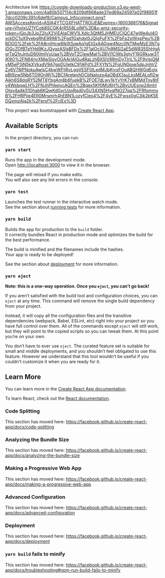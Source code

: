 Architecture link 
https://coggle-downloads-production.s3.eu-west-1.amazonaws.com/4a80b507114c8209df868ade37ed69a24597a02f98951f7dcc0209c391c6def8/Campus_Infoconnect.png?AWSAccessKeyId=ASIA4YTCGXFHATTROIJE&Expires=1600388176&Signature=VhxlxUZ1YCob8SCGK4rR558LoIM%3D&x-amz-security-token=IQoJb3JpZ2luX2VjEAIaCWV1LXdlc3QtMSJHMEUCIQC47wWe4ul4OxckDC1uX9yebgRhE9998%2Fgd1GahdxI0JQIgFuFX%2FbFa2slWxpPeu%2BBDGG%2Fek%2FA8rnlHcw8IklXSqeAq1gEIGxAAGgw4Nzc0NTMwMzE3NTgiDGcZOfBTpYHd9KzJQyqzASIsBFDx%2F1alOcXU7n9MSl2aE5dW835ShHgAgrTaQ1nJnIuD60jlmIVuUaa%2BVoTZCIewMat%2BVl1ClWs3gtyY19GRkuw3TiK9O%2FN84nvXMwSjsyOGAArlAlGu4RaLzhBXSlV8RmDyTIriL%2F9yIsiQMvM5eP3jN5kXVkxdV9A7gpDUletkC91APd%2FXYN%2FqUN0pxe5dpJnhVZZv6V78lPNokuAwlsC4kwWFljRvLggVESF0ILedMJbKjvsFOuABQHWGdEolxpBt9zw5Nb6TD9OnWj%2BCfAretevhDCbNaIozp4aOBdX3suLksMEALpfl2wAjkh6S8dgRY52MT8YbgAm8b6fuekB%2FOE7dLwy1kYvYrK7xBMMdTnv8tFv4WsbqwLH%2FNJhPhkejycAQEn%2Bqex5Kf0MU6H%2BvUUEsnp24mhIOlgv4aAk51Dhab6KQwKdGxrUzpRqd0y5U34XN5HyqfNO27qa%2FRfommxB%2FHRPjie4ER0Mrsmrh4hEBN1LozyfCies4%2F4vE%2Fwsx0gC3ik2kK5EDQxmzAja2k%2Fersf%2FclEs%3D



This project was bootstrapped with [Create React App](https://github.com/facebook/create-react-app).

## Available Scripts

In the project directory, you can run:

### `yarn start`

Runs the app in the development mode.<br />
Open [http://localhost:3000](http://localhost:3000) to view it in the browser.

The page will reload if you make edits.<br />
You will also see any lint errors in the console.

### `yarn test`

Launches the test runner in the interactive watch mode.<br />
See the section about [running tests](https://facebook.github.io/create-react-app/docs/running-tests) for more information.

### `yarn build`

Builds the app for production to the `build` folder.<br />
It correctly bundles React in production mode and optimizes the build for the best performance.

The build is minified and the filenames include the hashes.<br />
Your app is ready to be deployed!

See the section about [deployment](https://facebook.github.io/create-react-app/docs/deployment) for more information.

### `yarn eject`

**Note: this is a one-way operation. Once you `eject`, you can’t go back!**

If you aren’t satisfied with the build tool and configuration choices, you can `eject` at any time. This command will remove the single build dependency from your project.

Instead, it will copy all the configuration files and the transitive dependencies (webpack, Babel, ESLint, etc) right into your project so you have full control over them. All of the commands except `eject` will still work, but they will point to the copied scripts so you can tweak them. At this point you’re on your own.

You don’t have to ever use `eject`. The curated feature set is suitable for small and middle deployments, and you shouldn’t feel obligated to use this feature. However we understand that this tool wouldn’t be useful if you couldn’t customize it when you are ready for it.

## Learn More

You can learn more in the [Create React App documentation](https://facebook.github.io/create-react-app/docs/getting-started).

To learn React, check out the [React documentation](https://reactjs.org/).

### Code Splitting

This section has moved here: https://facebook.github.io/create-react-app/docs/code-splitting

### Analyzing the Bundle Size

This section has moved here: https://facebook.github.io/create-react-app/docs/analyzing-the-bundle-size

### Making a Progressive Web App

This section has moved here: https://facebook.github.io/create-react-app/docs/making-a-progressive-web-app

### Advanced Configuration

This section has moved here: https://facebook.github.io/create-react-app/docs/advanced-configuration

### Deployment

This section has moved here: https://facebook.github.io/create-react-app/docs/deployment

### `yarn build` fails to minify

This section has moved here: https://facebook.github.io/create-react-app/docs/troubleshooting#npm-run-build-fails-to-minify
